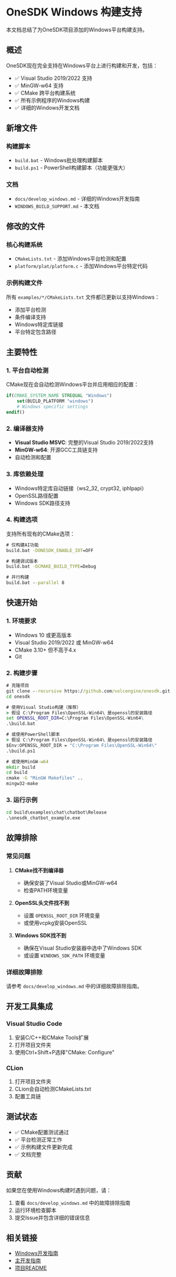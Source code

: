 # OneSDK Windows 构建支持

本文档总结了为OneSDK项目添加的Windows平台构建支持。

## 概述

OneSDK现在完全支持在Windows平台上进行构建和开发，包括：

- ✅ Visual Studio 2019/2022 支持
- ✅ MinGW-w64 支持
- ✅ CMake 跨平台构建系统
- ✅ 所有示例程序的Windows构建
- ✅ 详细的Windows开发文档

## 新增文件

### 构建脚本
- `build.bat` - Windows批处理构建脚本
- `build.ps1` - PowerShell构建脚本（功能更强大）

### 文档
- `docs/develop_windows.md` - 详细的Windows开发指南
- `WINDOWS_BUILD_SUPPORT.md` - 本文档


## 修改的文件

### 核心构建系统
- `CMakeLists.txt` - 添加Windows平台检测和配置
- `platform/plat/platform.c` - 添加Windows平台特定代码

### 示例构建文件
所有 `examples/*/CMakeLists.txt` 文件都已更新以支持Windows：
- 添加平台检测
- 条件编译支持
- Windows特定库链接
- 平台特定包含路径

## 主要特性

### 1. 平台自动检测
CMake现在会自动检测Windows平台并应用相应的配置：
```cmake
if(CMAKE_SYSTEM_NAME STREQUAL "Windows")
    set(BUILD_PLATFORM "windows")
    # Windows specific settings
endif()
```

### 2. 编译器支持
- **Visual Studio MSVC**: 完整的Visual Studio 2019/2022支持
- **MinGW-w64**: 开源GCC工具链支持
- 自动检测和配置

### 3. 库依赖处理
- Windows特定库自动链接（ws2_32, crypt32, iphlpapi）
- OpenSSL路径配置
- Windows SDK路径支持

### 4. 构建选项
支持所有现有的CMake选项：
```cmd
# 仅构建AI功能
build.bat -DONESDK_ENABLE_IOT=OFF

# 构建调试版本
build.bat -DCMAKE_BUILD_TYPE=Debug

# 并行构建
build.bat --parallel 8
```

## 快速开始

### 1. 环境要求
- Windows 10 或更高版本
- Visual Studio 2019/2022 或 MinGW-w64
- CMake 3.10+ 但不高于4.x
- Git

### 2. 构建步骤
```cmd
# 克隆项目
git clone --recursive https://github.com/volcengine/onesdk.git
cd onesdk

# 使用Visual Studio构建（推荐）
> 假设 C:\Program Files\OpenSSL-Win64\ 是openssl的安装路径
set OPENSSL_ROOT_DIR=C:\Program Files\OpenSSL-Win64\
.\build.bat

# 或使用PowerShell脚本
> 假设 C:\Program Files\OpenSSL-Win64\ 是openssl的安装路径
$Env:OPENSSL_ROOT_DIR = "C:\Program Files\OpenSSL-Win64\"
.\build.ps1

# 或使用MinGW-w64
mkdir build
cd build
cmake -G "MinGW Makefiles" ..
mingw32-make
```

### 3. 运行示例
```cmd
cd build\examples\chat\chatbot\Release
.\onesdk_chatbot_example.exe
```

## 故障排除

### 常见问题

1. **CMake找不到编译器**
   - 确保安装了Visual Studio或MinGW-w64
   - 检查PATH环境变量

2. **OpenSSL头文件找不到**
   - 设置 `OPENSSL_ROOT_DIR` 环境变量
   - 或使用vcpkg安装OpenSSL

3. **Windows SDK找不到**
   - 确保在Visual Studio安装器中选中了Windows SDK
   - 或设置 `WINDOWS_SDK_PATH` 环境变量

### 详细故障排除
请参考 `docs/develop_windows.md` 中的详细故障排除指南。

## 开发工具集成

### Visual Studio Code
1. 安装C/C++和CMake Tools扩展
2. 打开项目文件夹
3. 使用Ctrl+Shift+P选择"CMake: Configure"

### CLion
1. 打开项目文件夹
2. CLion会自动检测CMakeLists.txt
3. 配置工具链

## 测试状态

- ✅ CMake配置测试通过
- ✅ 平台检测正常工作
- ✅ 示例构建文件更新完成
- ✅ 文档完整

## 贡献

如果您在使用Windows构建时遇到问题，请：

1. 查看 `docs/develop_windows.md` 中的故障排除指南
2. 运行环境检查脚本
3. 提交Issue并包含详细的错误信息

## 相关链接

- [Windows开发指南](docs/develop_windows.md)
- [主开发指南](docs/develop.md)
- [项目README](README.md) 